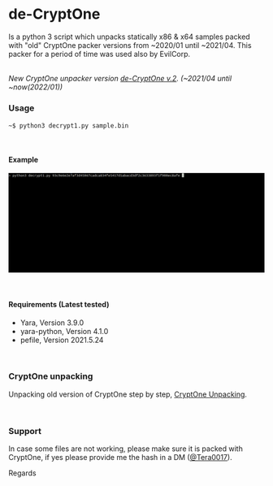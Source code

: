 de-CryptOne
==============

Is a python 3 script which unpacks statically x86 & x64 samples packed with "old" CryptOne packer versions from ~2020/01 until ~2021/04. This packer for a period of time was used also by EvilCorp.

\
*New CryptOne unpacker version [de-CryptOne v.2](https://github.com/Tera0017/de-CryptOne-v2). (~2021/04 until ~now(2022/01))*


### Usage

```
~$ python3 decrypt1.py sample.bin
```

&nbsp;
#### Example

![](images/x64.gif)

&nbsp;
#### Requirements (Latest tested)

* Yara, Version 3.9.0
* yara-python, Version 4.1.0
* pefile, Version 2021.5.24

&nbsp;
### CryptOne unpacking

Unpacking old version of CryptOne step by step, [CryptOne Unpacking](https://github.com/Tera0017/de-CryptOne/blob/main/CryptOne_Unpacking.md).

&nbsp;
### Support

In case some files are not working, please make sure it is packed with CryptOne, if yes please provide me the hash in a DM ([@Tera0017](https://twitter.com/tera0017)).

Regards
